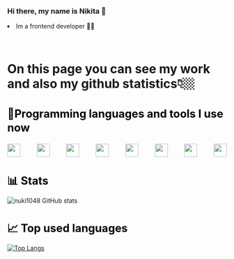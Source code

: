 ### Hi there, my name is Nikita 👋

<li>Im a frontend developer 🧑‍💻</li>

<br>
<br>

<h1>On this page you can see my work and also my github statistics👇🏼
</h1>

<h2 style='color: #000; font-weight: 700; font-size: 25px; line-height: 32px;'>🧰Programming languages and tools I use now </h2>

<div style='display: flex; align-items: center; justify-content: space-between;'>
<img width='30px'  src="https://cdn.jsdelivr.net/gh/devicons/devicon/icons/vscode/vscode-original.svg" />
<img width='30px' src="https://cdn.jsdelivr.net/gh/devicons/devicon/icons/cplusplus/cplusplus-original.svg" />      
<img width='30px' src="https://cdn.jsdelivr.net/gh/devicons/devicon/icons/html5/html5-original.svg" />
<img width='30px' src="https://cdn.jsdelivr.net/gh/devicons/devicon/icons/css3/css3-original.svg" />
<img width='30px' src="https://cdn.jsdelivr.net/gh/devicons/devicon/icons/sass/sass-original.svg" />          
<img width='30px' src="https://cdn.jsdelivr.net/gh/devicons/devicon/icons/javascript/javascript-original.svg" />
<img width='30px' src="https://cdn.jsdelivr.net/gh/devicons/devicon/icons/react/react-original.svg" />
<img width='30px' src="https://cdn.jsdelivr.net/gh/devicons/devicon/icons/firebase/firebase-plain.svg" />
</div>

#

<h2 style='color: #000; font-weight: 700; font-size: 25px; line-height: 32px;'>📊 Stats </h2>

![nuki1048 GitHub stats](https://github-readme-stats.vercel.app/api?username=nuki1048&show_icons=true&theme=dark)

#

<h2 style='color: #000; font-weight: 700; font-size: 25px; line-height: 32px;'>📈 Top used languages </h2>

[![Top Langs](https://github-readme-stats.vercel.app/api/top-langs/?username=nuki1048&hide_progress=true)](https://github.com/anuraghazra/github-readme-stats)
